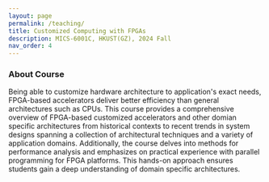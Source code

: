 ```yaml
---
layout: page
permalink: /teaching/
title: Customized Computing with FPGAs
description: MICS-6001C, HKUST(GZ), 2024 Fall 
nav_order: 4
---
```


### About Course 
Being able to customize hardware architecture to application's exact needs, FPGA-based accelerators deliver better efficiency than general architectures such as CPUs. This course provides a comprehensive overview of FPGA-based customized accelerators and other domian specific architectures from historical contexts to recent trends in system designs spanning a collection of architectural techniques and a variety of application domains. Additionally, the course delves into methods for performance analysis and emphasizes on practical experience with parallel programming for FPGA platforms. This hands-on approach ensures students gain a deep understanding of domain specific architectures.